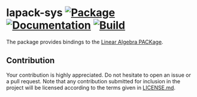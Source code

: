 # lapack-sys [![Package][package-img]][package-url] [![Documentation][documentation-img]][documentation-url] [![Build][build-img]][build-url]

The package provides bindings to the [Linear Algebra PACKage][lapack].

## Contribution

Your contribution is highly appreciated. Do not hesitate to open an issue or a
pull request. Note that any contribution submitted for inclusion in the project
will be licensed according to the terms given in [LICENSE.md](LICENSE.md).

[build-img]: https://travis-ci.org/stainless-steel/lapack-sys.svg?branch=master
[build-url]: https://travis-ci.org/stainless-steel/lapack-sys
[documentation-img]: https://docs.rs/lapack-sys/badge.svg
[documentation-url]: https://docs.rs/lapack-sys
[package-img]: https://img.shields.io/crates/v/lapack-sys.svg
[package-url]: https://crates.io/crates/lapack-sys

[lapack]: https://en.wikipedia.org/wiki/LAPACK

